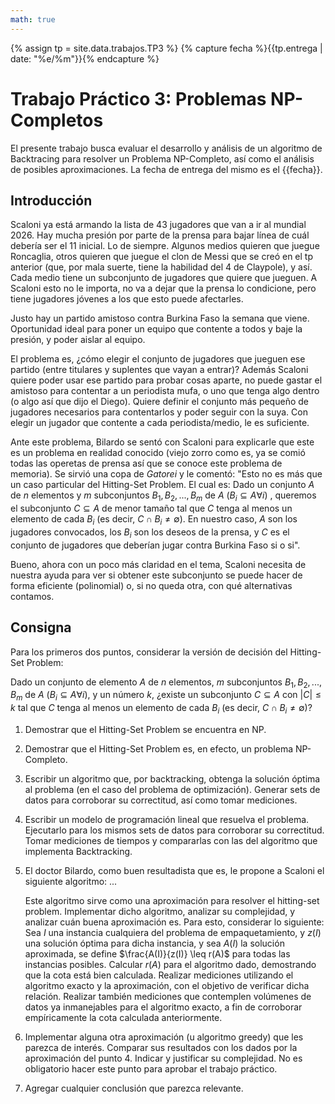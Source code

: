 ```yaml
---
math: true
---
```


{% assign tp = site.data.trabajos.TP3 %}
{% capture fecha %}{{tp.entrega | date: "%e/%m"}}{% endcapture %}

# Trabajo Práctico 3: Problemas NP-Completos

El presente trabajo busca evaluar el desarrollo y análisis de un algoritmo 
de Backtracing para resolver un Problema NP-Completo, así como el análisis 
de posibles aproximaciones. 
La fecha de entrega del mismo es el {{fecha}}.

## Introducción

Scaloni ya está armando la lista de 43 jugadores que van a ir al mundial 2026. 
Hay mucha presión por parte de la prensa para bajar línea de cuál debería ser 
el 11 inicial. Lo de siempre. 
Algunos medios quieren que juegue Roncaglia, otros quieren que juegue el 
clon de Messi que se creó en el tp anterior (que, por mala suerte, tiene la
habilidad del 4 de Claypole), y así. Cada medio tiene un subconjunto de
jugadores que quiere que jueguen. A Scaloni esto no le importa, no va a dejar
que la prensa lo condicione, pero tiene jugadores jóvenes a los que esto
puede afectarles. 

Justo hay un partido amistoso contra Burkina Faso la semana que viene. Oportunidad
ideal para poner un equipo que contente a todos y baje la presión, y poder 
aislar al equipo. 

El problema es, ¿cómo elegir el conjunto de jugadores que jueguen ese partido 
(entre titulares y suplentes que vayan a entrar)? Además Scaloni quiere poder
usar ese partido para probar cosas aparte, no puede gastar el amistoso
para contentar a un periodista mufa, o uno que tenga algo dentro (o algo así que
dijo el Diego). Quiere definir el conjunto más pequeño 
de jugadores necesarios para contentarlos y poder seguir con la suya. Con elegir
un jugador que contente a cada periodista/medio, le es suficiente. 

Ante este problema, Bilardo se sentó con Scaloni para explicarle que este es un problema
en realidad conocido (viejo zorro como es, ya se comió todas las operetas de prensa así que 
se conoce este problema de memoria). Se sirvió una copa de _Gatorei_ y le comentó:
"Esto no es más que un caso particular del Hitting-Set Problem. El cual es: Dado un conjunto 
$A$ de $n$ elementos y $m$ subconjuntos $B_1, B_2, ..., B_m$ de $A$
($B_i \subseteq A \forall i$) , queremos el subconjunto $C \subseteq A$ de menor tamaño tal 
que $C$ tenga al menos un elemento de cada
$B_i$ (es decir, $C \cap B_i \neq \emptyset$). En nuestro caso, $A$ son los jugadores convocados, los $B_i$ son los deseos de la
prensa, y $C$ es el conjunto de jugadores que deberían jugar contra Burkina Faso si o si". 

Bueno, ahora con un poco más claridad en el tema, Scaloni necesita de nuestra 
ayuda para ver si obtener este subconjunto se puede hacer de forma eficiente 
(polinomial) o, si no queda otra, con qué alternativas contamos. 


## Consigna

Para los primeros dos puntos, considerar la versión de decisión del Hitting-Set Problem:

Dado un conjunto de elemento $A$ de $n$ elementos, $m$ subconjuntos $B_1, B_2, ..., B_m$ de $A$
($B_i \subseteq A \forall i$), y un número $k$, ¿existe un subconjunto $C \subseteq A$ con $|C| \leq k$ tal que $C$ tenga al menos un elemento de cada $B_i$ (es decir, 
$C \cap B_i \neq \emptyset$)?


1. 	Demostrar que el Hitting-Set Problem se encuentra en NP.

2. 	Demostrar que el Hitting-Set Problem es, en efecto, un problema NP-Completo. 

3. 	Escribir un algoritmo que, por backtracking, obtenga la solución óptima al problema
	(en el caso del problema de optimización). 
	Generar sets de datos para corroborar su correctitud, así como tomar mediciones. 


4. 	Escribir un modelo de programación lineal que resuelva el problema. Ejecutarlo para
	los mismos sets de datos para corroborar su correctitud. Tomar mediciones de tiempos
	y compararlas con las del algoritmo que implementa Backtracking. 

5. 	El doctor Bilardo, como buen resultadista que es, le propone a Scaloni el siguiente
	algoritmo: ...
	
	Este algoritmo sirve como una aproximación para resolver el hitting-set problem. 
	Implementar dicho algoritmo, analizar su complejidad,
	y analizar cuán buena aproximación es. Para esto, considerar lo siguiente: 
	Sea $I$ una instancia cualquiera del problema de empaquetamiento, y $z(I)$ una
	solución óptima para dicha instancia, y sea $A(I)$ la solución aproximada, 
	se define $\frac{A(I)}{z(I)} \leq r(A)$ para todas las instancias posibles. 
	Calcular $r(A)$ para el algoritmo dado, demostrando que la cota está bien
	calculada. Realizar mediciones utilizando el algoritmo exacto y la aproximación,
	con el objetivo de verificar dicha relación. Realizar también mediciones
	que contemplen volúmenes de datos ya inmanejables para el algoritmo exacto,
	a fin de corroborar empíricamente la cota calculada anteriormente. 

6.	Implementar alguna otra aproximación (u algoritmo greedy) que 
	les parezca de interés. Comparar sus resultados con los dados por la aproximación 
	del punto 4. Indicar y justificar su complejidad. No es obligatorio
	hacer este punto para aprobar el trabajo práctico. 

7. 	Agregar cualquier conclusión que parezca relevante.  

